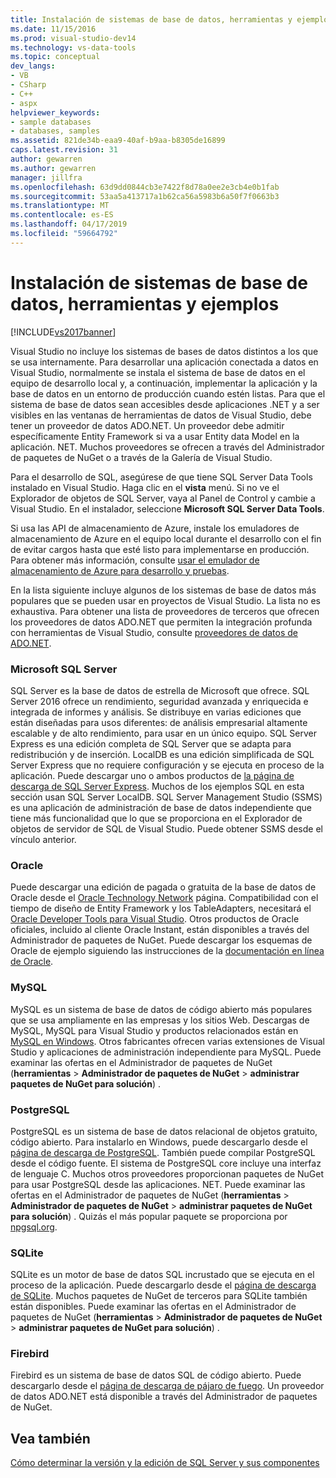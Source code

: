 ```yaml
---
title: Instalación de sistemas de base de datos, herramientas y ejemplos | Microsoft Docs
ms.date: 11/15/2016
ms.prod: visual-studio-dev14
ms.technology: vs-data-tools
ms.topic: conceptual
dev_langs:
- VB
- CSharp
- C++
- aspx
helpviewer_keywords:
- sample databases
- databases, samples
ms.assetid: 821de34b-eaa9-40af-b9aa-b8305de16899
caps.latest.revision: 31
author: gewarren
ms.author: gewarren
manager: jillfra
ms.openlocfilehash: 63d9dd0844cb3e7422f8d78a0ee2e3cb4e0b1fab
ms.sourcegitcommit: 53aa5a413717a1b62ca56a5983b6a50f7f0663b3
ms.translationtype: MT
ms.contentlocale: es-ES
ms.lasthandoff: 04/17/2019
ms.locfileid: "59664792"
---
```

# <a name="installing-database-systems-tools-and-samples"></a>Instalación de sistemas de base de datos, herramientas y ejemplos
[!INCLUDE[vs2017banner](../includes/vs2017banner.md)]

Visual Studio no incluye los sistemas de bases de datos distintos a los que se usa internamente. Para desarrollar una aplicación conectada a datos en Visual Studio, normalmente se instala el sistema de base de datos en el equipo de desarrollo local y, a continuación, implementar la aplicación y la base de datos en un entorno de producción cuando estén listas. Para que el sistema de base de datos sean accesibles desde aplicaciones .NET y a ser visibles en las ventanas de herramientas de datos de Visual Studio, debe tener un proveedor de datos ADO.NET. Un proveedor debe admitir específicamente Entity Framework si va a usar Entity data Model en la aplicación. NET.     Muchos proveedores se ofrecen a través del Administrador de paquetes de NuGet o a través de la Galería de Visual Studio.  
  
 Para el desarrollo de SQL, asegúrese de que tiene SQL Server Data Tools instalado en Visual Studio. Haga clic en el **vista** menú. Si no ve el Explorador de objetos de SQL Server, vaya al Panel de Control y cambie a Visual Studio. En el instalador, seleccione **Microsoft SQL Server Data Tools**.  
  
 Si usa las API de almacenamiento de Azure, instale los emuladores de almacenamiento de Azure en el equipo local durante el desarrollo con el fin de evitar cargos hasta que esté listo para implementarse en producción. Para obtener más información, consulte [usar el emulador de almacenamiento de Azure para desarrollo y pruebas](https://azure.microsoft.com/documentation/articles/storage-use-emulator/).  
  
 En la lista siguiente incluye algunos de los sistemas de base de datos más populares que se pueden usar en proyectos de Visual Studio. La lista no es exhaustiva. Para obtener una lista de proveedores de terceros que ofrecen los proveedores de datos ADO.NET que permiten la integración profunda con herramientas de Visual Studio, consulte [proveedores de datos de ADO.NET](https://msdn.microsoft.com/library/dd363565.aspx).  
  
### <a name="microsoft-sql-server"></a>Microsoft SQL Server  
 SQL Server es la base de datos de estrella de Microsoft que ofrece. SQL Server 2016 ofrece un rendimiento, seguridad avanzada y enriquecida e integrada de informes y análisis. Se distribuye en varias ediciones que están diseñadas para usos diferentes: de análisis empresarial altamente escalable y de alto rendimiento, para usar en un único equipo. SQL Server Express es una edición completa de SQL Server que se adapta para redistribución y de inserción.  LocalDB es una edición simplificada de SQL Server Express que no requiere configuración y se ejecuta en proceso de la aplicación. Puede descargar uno o ambos productos de [la página de descarga de SQL Server Express](https://www.microsoft.com/sql-server/sql-server-editions-express). Muchos de los ejemplos SQL en esta sección usan SQL Server LocalDB. SQL Server Management Studio (SSMS) es una aplicación de administración de base de datos independiente que tiene más funcionalidad que lo que se proporciona en el Explorador de objetos de servidor de SQL de Visual Studio. Puede obtener SSMS desde el vínculo anterior.  
  
### <a name="oracle"></a>Oracle  
 Puede descargar una edición de pagada o gratuita de la base de datos de Oracle desde el [Oracle Technology Network](http://www.oracle.com/technetwork/database/enterprise-edition/downloads/index-092322.html) página. Compatibilidad con el tiempo de diseño de Entity Framework y los TableAdapters, necesitará el [Oracle Developer Tools para Visual Studio](http://www.oracle.com/technetwork/developer-tools/visual-studio/overview/index.html). Otros productos de Oracle oficiales, incluido al cliente Oracle Instant, están disponibles a través del Administrador de paquetes de NuGet.  Puede descargar los esquemas de Oracle de ejemplo siguiendo las instrucciones de la [documentación en línea de Oracle](http://docs.oracle.com/cd/E11882_01/server.112/e10831/toc.htm).  
  
### <a name="mysql"></a>MySQL  
 MySQL es un sistema de base de datos de código abierto más populares que se usa ampliamente en las empresas y los sitios Web. Descargas de MySQL, MySQL para Visual Studio y productos relacionados están en [MySQL en Windows](http://www.mysql.com/why-mysql/windows/).  Otros fabricantes ofrecen varias extensiones de Visual Studio y aplicaciones de administración independiente para MySQL. Puede examinar las ofertas en el Administrador de paquetes de NuGet (**herramientas** > **Administrador de paquetes de NuGet** > **administrar paquetes de NuGet para solución**) .  
  
### <a name="postgresql"></a>PostgreSQL  
 PostgreSQL es un sistema de base de datos relacional de objetos gratuito, código abierto. Para instalarlo en Windows, puede descargarlo desde el [página de descarga de PostgreSQL](http://www.postgresql.org/download/windows/).  También puede compilar PostgreSQL desde el código fuente.  El sistema de PostgreSQL core incluye una interfaz de lenguaje C. Muchos otros proveedores proporcionan paquetes de NuGet para usar PostgreSQL desde las aplicaciones. NET.  Puede examinar las ofertas en el Administrador de paquetes de NuGet (**herramientas** > **Administrador de paquetes de NuGet** > **administrar paquetes de NuGet para solución**) . Quizás el más popular paquete se proporciona por [npgsql.org](http://www.npgsql.org).  
  
### <a name="sqlite"></a>SQLite  
 SQLite es un motor de base de datos SQL incrustado que se ejecuta en el proceso de la aplicación. Puede descargarlo desde el [página de descarga de SQLite](http://www.sqlite.org/download.html). Muchos paquetes de NuGet de terceros para SQLite también están disponibles. Puede examinar las ofertas en el Administrador de paquetes de NuGet (**herramientas** > **Administrador de paquetes de NuGet** > **administrar paquetes de NuGet para solución**) .  
  
### <a name="firebird"></a>Firebird  
 Firebird es un sistema de base de datos SQL de código abierto. Puede descargarlo desde el [página de descarga de pájaro de fuego](http://firebirdsql.org/en/downloads/). Un proveedor de datos ADO.NET está disponible a través del Administrador de paquetes de NuGet.  
  
## <a name="see-also"></a>Vea también  
 [Cómo determinar la versión y la edición de SQL Server y sus componentes](http://support.microsoft.com/kb/321185)
